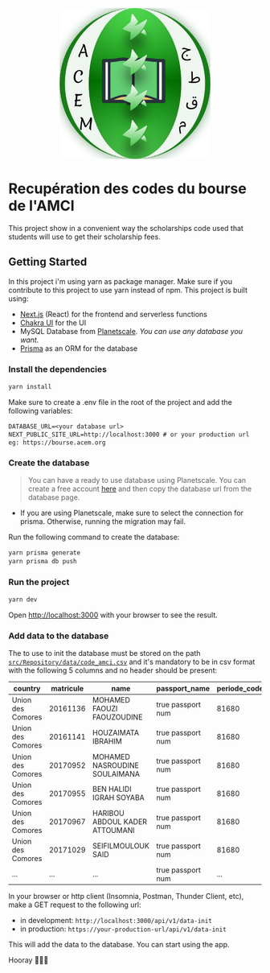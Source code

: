 <p align="center">
<img src='public/logo/acem-modern-logo.png'  width='300' height=
'300' alt="ACEM's logo" />
</p>

# Recupération des codes du bourse de l'AMCI

This project show in a convenient way the scholarships code used that students will use to get their scholarship fees.

## Getting Started

In this project i'm using yarn as package manager. Make sure if you contribute to this project to use yarn instead of npm.
This project is built using:

- [Next.js](https://nextjs.org/) (React) for the frontend and serverless functions
- [Chakra UI](https://chakra-ui.com/) for the UI
- MySQL Database from [Planetscale](https://planetscale.com/). _You can use any database you want._
- [Prisma](https://www.prisma.io/) as an ORM for the database

### Install the dependencies

```bash
yarn install
```

Make sure to create a .env file in the root of the project and add the following variables:

```.dotenv
DATABASE_URL=<your database url>
NEXT_PUBLIC_SITE_URL=http://localhost:3000 # or your production url eg: https://bourse.acem.org
```

### Create the database

> You can have a ready to use database using Planetscale. You can create a free account [here](https://planetscale.com/) and then copy the database url from the database page.

- If you are using Planetscale, make sure to select the connection for prisma. Otherwise, running the migration may fail.

Run the following command to create the database:

```bash
yarn prisma generate
yarn prisma db push
```

### Run the project

```bash
yarn dev
```

Open [http://localhost:3000](http://localhost:3000) with your browser to see the result.

### Add data to the database

The to use to init the database must be stored on the path [`src/Repository/data/code_amci.csv`](src/Repository/data/code_amci.csv) and it's mandatory to be in csv format with the following 5 columns and no header should be present:

| country           | matricule | name                           | passport_name     | periode_code | scholarship_code |
| ----------------- | --------- | ------------------------------ | ----------------- | ------------ | ---------------- |
| Union des Comores | 20161136  | MOHAMED FAOUZI FAOUZOUDINE     | true passport num | 81680        | 1113569          |
| Union des Comores | 20161141  | HOUZAIMATA IBRAHIM             | true passport num | 81680        | 1113570          |
| Union des Comores | 20170952  | MOHAMED NASROUDINE SOULAIMANA  | true passport num | 81680        | 1113612          |
| Union des Comores | 20170955  | BEN HALIDI IGRAH SOYABA        | true passport num | 81680        | 1113613          |
| Union des Comores | 20170967  | HARIBOU ABDOUL KADER ATTOUMANI | true passport num | 81680        | 1113614          |
| Union des Comores | 20171029  | SEIFILMOULOUK SAID             | true passport num | 81680        | 1113618          |
| ...               | ...       | ...                            | true passport num | ...          | ...              |

In your browser or http client (Insomnia, Postman, Thunder Client, etc), make a GET request to the following url:

- in development: `http://localhost:3000/api/v1/data-init`
- in production: `https://your-production-url/api/v1/data-init`

This will add the data to the database. You can start using the app.

Hooray 🎉🎉🎉

